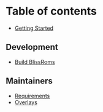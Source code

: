 # Table of contents

* [Getting Started](README.md)

## Development

* [Build BlissRoms](build-blissrom/build-guide.md)

## Maintainers

* [Requirements](maintainers/requirements.md)
* [Overlays](maintainers/blissrom-overlays.md)
